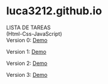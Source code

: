 # luca3212.github.io
LISTA DE TAREAS <br>
(Html-Css-JavaScript) <br>
Version 0: <a href="https://luca3212.github.io/v0" tag="_blank">Demo</a>

Version 1: <a href="https://luca3212.github.io/v1">Demo</a>

Version 2: <a href="https://luca3212.github.io/v2">Demo</a>

Version 3: <a href="https://luca3212.github.io/v3">Demo</a>
